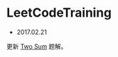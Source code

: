 # LeetCodeTraining
- 2017.02.21

更新 [Two Sum](https://leetcode.com/problems/two-sum/?tab=Description) 题解。